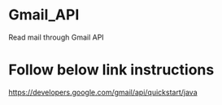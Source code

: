 # Gmail_API
Read mail through Gmail API

# Follow below link instructions
https://developers.google.com/gmail/api/quickstart/java
